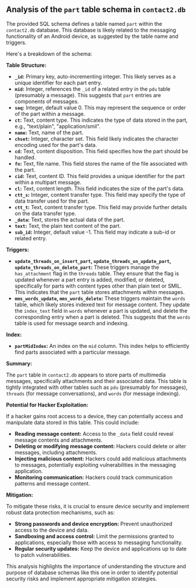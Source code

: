 ## Analysis of the `part` table schema in `contact2.db`

The provided SQL schema defines a table named `part` within the `contact2.db` database. This database is likely related to the messaging functionality of an Android device, as suggested by the table name and triggers. 

Here's a breakdown of the schema:

**Table Structure:**

* **`_id`:** Primary key, auto-incrementing integer. This likely serves as a unique identifier for each part entry.
* **`mid`:** Integer, references the `_id` of a related entry in the `pdu` table (presumably a message). This suggests that `part` entries are components of messages.
* **`seq`:** Integer, default value 0. This may represent the sequence or order of the part within a message.
* **`ct`:** Text, content type. This indicates the type of data stored in the part, e.g., "text/plain", "application/smil".
* **`name`:** Text, name of the part.
* **`chset`:** Integer, character set. This field likely indicates the character encoding used for the part's data.
* **`cd`:** Text, content disposition. This field specifies how the part should be handled.
* **`fn`:** Text, file name. This field stores the name of the file associated with the part.
* **`cid`:** Text, content ID. This field provides a unique identifier for the part within a multipart message.
* **`cl`:** Text, content length. This field indicates the size of the part's data.
* **`ctt_s`:** Integer, content transfer type. This field may specify the type of data transfer used for the part.
* **`ctt_t`:** Text, content transfer type. This field may provide further details on the data transfer type.
* **`_data`:** Text, stores the actual data of the part.
* **`text`:** Text, the plain text content of the part.
* **`sub_id`:** Integer, default value -1. This field may indicate a sub-id or related entry.

**Triggers:**

* **`update_threads_on_insert_part`, `update_threads_on_update_part`, `update_threads_on_delete_part`:** These triggers manage the `has_attachment` flag in the `threads` table. They ensure that the flag is updated whenever a part entry is added, modified, or deleted, specifically for parts with content types other than plain text or SMIL. This indicates that the `part` table stores attachments within messages.
* **`mms_words_update`, `mms_words_delete`:** These triggers maintain the `words` table, which likely stores indexed text for message content. They update the `index_text` field in `words` whenever a part is updated, and delete the corresponding entry when a part is deleted. This suggests that the `words` table is used for message search and indexing.

**Index:**

* **`partMidIndex`:** An index on the `mid` column. This index helps to efficiently find parts associated with a particular message.

**Summary:**

The `part` table in `contact2.db` appears to store parts of multimedia messages, specifically attachments and their associated data. This table is tightly integrated with other tables such as `pdu` (presumably for messages), `threads` (for message conversations), and `words` (for message indexing).  

**Potential for Hacker Exploitation:**

If a hacker gains root access to a device, they can potentially access and manipulate data stored in this table. This could include:

* **Reading message content:**  Access to the `_data` field could reveal message contents and attachments.
* **Deleting or modifying message content:** Hackers could delete or alter messages, including attachments. 
* **Injecting malicious content:** Hackers could add malicious attachments to messages, potentially exploiting vulnerabilities in the messaging application.
* **Monitoring communication:**  Hackers could track communication patterns and message content.

**Mitigation:**

To mitigate these risks, it is crucial to ensure device security and implement robust data protection mechanisms, such as:

* **Strong passwords and device encryption:** Prevent unauthorized access to the device and data.
* **Sandboxing and access control:** Limit the permissions granted to applications, especially those with access to messaging functionality.
* **Regular security updates:**  Keep the device and applications up to date to patch vulnerabilities.

This analysis highlights the importance of understanding the structure and purpose of database schemas like this one in order to identify potential security risks and implement appropriate mitigation strategies. 
